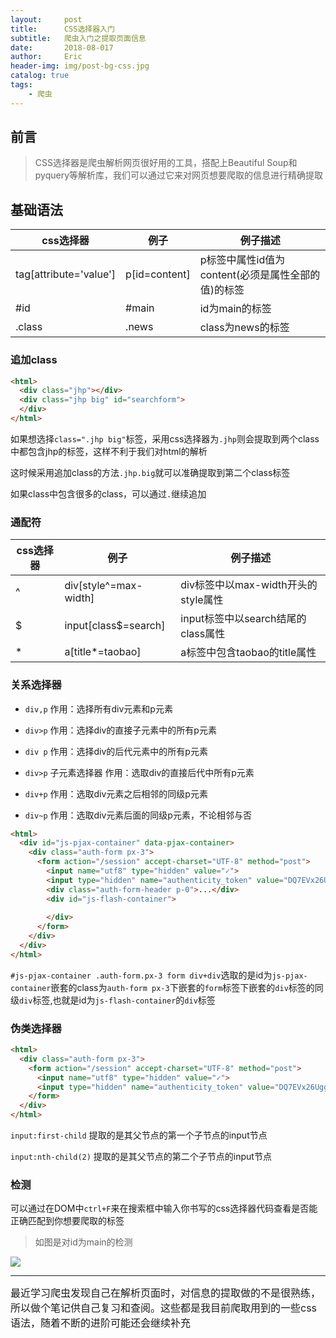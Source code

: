 ```yaml
---
layout:     post
title:      CSS选择器入门
subtitle:   爬虫入门之提取页面信息
date:       2018-08-017
author:     Eric
header-img: img/post-bg-css.jpg
catalog: true
tags:
    - 爬虫
---
```


## 前言
> CSS选择器是爬虫解析网页很好用的工具，搭配上Beautiful Soup和pyquery等解析库，我们可以通过它来对网页想要爬取的信息进行精确提取

## **基础语法**


css选择器 | 例子 | 例子描述
---|---|---
tag[attribute='value'] | p[id=content]|p标签中属性id值为content(必须是属性全部的值)的标签
#id|#main  | id为main的标签 
.class|.news  |class为news的标签

### 追加class

```html
<html>
  <div class="jhp"></div>
  <div class="jhp big" id="searchform">
  </div>
</html>
```


如果想选择```class=".jhp big"```标签，采用css选择器为```.jhp```则会提取到两个class中都包含jhp的标签，这样不利于我们对html的解析  

这时候采用追加class的方法```.jhp.big```就可以准确提取到第二个class标签

如果class中包含很多的class，可以通过```.```继续追加

### 通配符

css选择器 | 例子 | 例子描述
---|---|---
  ^|div[style^=max-width]|div标签中以max-width开头的style属性
  $|input[class$=search]|input标签中以search结尾的class属性
  *|a[title*=taobao]|a标签中包含taobao的title属性
  
### 关系选择器
- ```div,p``` 作用：选择所有div元素和p元素

- ```div>p``` 作用：选择div的直接子元素中的所有p元素

-  ```div p``` 作用：选择div的后代元素中的所有p元素

- ```div>p```    子元素选择器 作用：选取div的直接后代中所有p元素
- ```div+p```   作用：选取div元素之后相邻的同级p元素
- ```div~p``` 作用：选取div元素后面的同级p元素，不论相邻与否


```html
<html>
  <div id="js-pjax-container" data-pjax-container>
    <div class="auth-form px-3">
      <form action="/session" accept-charset="UTF-8" method="post">
        <input name="utf8" type="hidden" value="✓">
        <input type="hidden" name="authenticity_token" value="DQ7EVx26UgglwwKIyapBP1gdcxz32iXLnHCQSud8X1OwxlCBwM6LnLnAKO6n6/E8pG4NkUR5Y3J2KKSWdc7m4Q=="> 
        <div class="auth-form-header p-0">...</div>
        <div id="js-flash-container">
        
        </div>
      </form>
    </div>
  </div>
</html>
```
```#js-pjax-container .auth-form.px-3 form div+div```选取的是id为```js-pjax-container```嵌套的class为```auth-form px-3```下嵌套的```form```标签下嵌套的```div```标签的同级```div```标签,也就是id为```js-flash-container```的```div```标签

### 伪类选择器
```html
<html>
  <div class="auth-form px-3">
    <form action="/session" accept-charset="UTF-8" method="post">
      <input name="utf8" type="hidden" value="✓">
      <input type="hidden" name="authenticity_token" value="DQ7EVx26UgglwwKIyapBP1gdcxz32iXLnHCQSud8X1OwxlCBwM6LnLnAKO6n6/E8pG4NkUR5Y3J2KKSWdc7m4Q==">
    </form>
  </div>
</html>
```


```input:first-child``` 提取的是其父节点的第一个子节点的input节点

```input:nth-child(2)```  提取的是其父节点的第二个子节点的input节点



### 检测

可以通过在DOM中```ctrl+F```来在搜索框中输入你书写的css选择器代码查看是否能正确匹配到你想要爬取的标签



> 如图是对id为main的检测

![](http://ww1.sinaimg.cn/large/005K0wPWly1fuby4eukiqj30rk0dcaaz.jpg)



---
<font size=3>
最近学习爬虫发现自己在解析页面时，对信息的提取做的不是很熟练，所以做个笔记供自己复习和查阅。这些都是我目前爬取用到的一些css语法，随着不断的进阶可能还会继续补充
</font>
